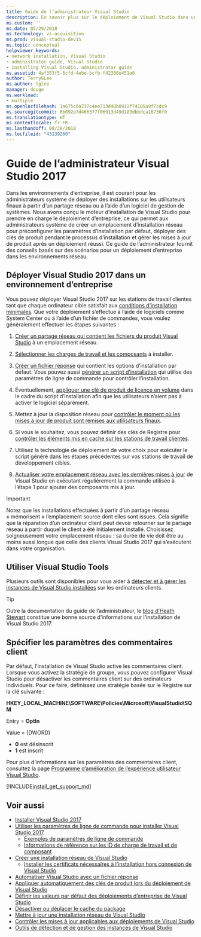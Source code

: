 ```yaml
---
title: Guide de l’administrateur Visual Studio
description: En savoir plus sur le déploiement de Visual Studio dans un environnement d’entreprise.
ms.custom: ''
ms.date: 05/29/2018
ms.technology: vs-acquisition
ms.prod: visual-studio-dev15
ms.topic: conceptual
helpviewer_keywords:
- network installation, Visual Studio
- administrator guide, Visual Studio
- installing Visual Studio, administrator guide
ms.assetid: 4af353f5-6cfd-4ebe-bcfb-f42306e451a0
author: TerryGLee
ms.author: tglee
manager: douge
ms.workload:
- multiple
ms.openlocfilehash: 1a675c0a737c4ee713d48b8912f74185a9f7cdc9
ms.sourcegitcommit: 6b092e7d466377f06913d49d183dbbdca16730f0
ms.translationtype: HT
ms.contentlocale: fr-FR
ms.lasthandoff: 08/28/2018
ms.locfileid: "43139260"
---
```

# <a name="visual-studio-2017-administrator-guide"></a>Guide de l’administrateur Visual Studio 2017

Dans les environnements d’entreprise, il est courant pour les administrateurs système de déployer des installations sur les utilisateurs finaux à partir d’un partage réseau ou à l’aide d’un logiciel de gestion de systèmes. Nous avons conçu le moteur d’installation de Visual Studio pour prendre en charge le déploiement d’entreprise, ce qui permet aux administrateurs système de créer un emplacement d’installation réseau pour préconfigurer les paramètres d’installation par défaut, déployer des clés de produit pendant le processus d’installation et gérer les mises à jour de produit après un déploiement réussi. Ce guide de l’administrateur fournit des conseils basés sur des scénarios pour un déploiement d’entreprise dans les environnements réseau.

## <a name="deploy-visual-studio-2017-in-an-enterprise-environment"></a>Déployer Visual Studio 2017 dans un environnement d’entreprise

Vous pouvez déployer Visual Studio 2017 sur les stations de travail clientes tant que chaque ordinateur cible satisfait aux [conditions d’installation minimales](/visualstudio/productinfo/vs2017-system-requirements-vs). Que votre déploiement s’effectue à l’aide de logiciels comme System Center ou à l’aide d’un fichier de commandes, vous voulez généralement effectuer les étapes suivantes :

1. [Créer un partage réseau qui contient les fichiers du produit Visual Studio](create-a-network-installation-of-visual-studio.md) à un emplacement réseau.

2. [Sélectionner les charges de travail et les composants](workload-and-component-ids.md) à installer.

3. [Créer un fichier réponse](automated-installation-with-response-file.md) qui contient les options d’installation par défaut. Vous pouvez aussi [générer un script d’installation](use-command-line-parameters-to-install-visual-studio.md) qui utilise des paramètres de ligne de commande pour contrôler l’installation.

4. Éventuellement, [appliquer une clé de produit de licence en volume](automatically-apply-product-keys-when-deploying-visual-studio.md) dans le cadre du script d’installation afin que les utilisateurs n’aient pas à activer le logiciel séparément.

5. Mettez à jour la disposition réseau pour [contrôler le moment où les mises à jour de produit sont remises aux utilisateurs finaux](controlling-updates-to-visual-studio-deployments.md).

6. Si vous le souhaitez, vous pouvez définir des clés de Registre pour [contrôler les éléments mis en cache sur les stations de travail clientes](set-defaults-for-enterprise-deployments.md).

7. Utilisez la technologie de déploiement de votre choix pour exécuter le script généré dans les étapes précédentes sur vos stations de travail de développement cibles.

8. [Actualiser votre emplacement réseau avec les dernières mises à jour](update-a-network-installation-of-visual-studio.md) de Visual Studio en exécutant régulièrement la commande utilisée à l’étape 1 pour ajouter des composants mis à jour.

> [!IMPORTANT]
> Notez que les installations effectuées à partir d’un partage réseau « mémorisent » l’emplacement source dont elles sont issues. Cela signifie que la réparation d’un ordinateur client peut devoir retourner sur le partage réseau à partir duquel le client a été initialement installé. Choisissez soigneusement votre emplacement réseau : sa durée de vie doit être au moins aussi longue que celle des clients Visual Studio 2017 qui s’exécutent dans votre organisation.

## <a name="use-visual-studio-tools"></a>Utiliser Visual Studio Tools

Plusieurs outils sont disponibles pour vous aider à [détecter et à gérer les instances de Visual Studio installées](tools-for-managing-visual-studio-instances.md) sur les ordinateurs clients.

> [!TIP]
> Outre la documentation du guide de l’administrateur, le [blog d’Heath Stewart](https://blogs.msdn.microsoft.com/heaths/tag/vs2017/) constitue une bonne source d’informations sur l’installation de Visual Studio 2017.

## <a name="specify-customer-feedback-settings"></a>Spécifier les paramètres des commentaires client

Par défaut, l’installation de Visual Studio active les commentaires client. Lorsque vous activez la stratégie de groupe, vous pouvez configurer Visual Studio pour désactiver les commentaires client sur des ordinateurs individuels. Pour ce faire, définissez une stratégie basée sur le Registre sur la clé suivante :

**HKEY_LOCAL_MACHINE\SOFTWARE\Policies\Microsoft\VisualStudio\SQM**

Entry = **OptIn**

Value = (DWORD)
* **0** est désinscrit
* **1** est inscrit

Pour plus d’informations sur les paramètres des commentaires client, consultez la page [Programme d’amélioration de l’expérience utilisateur Visual Studio](../ide/visual-studio-experience-improvement-program.md).

[!INCLUDE[install_get_support_md](includes/install_get_support_md.md)]

## <a name="see-also"></a>Voir aussi

* [Installer Visual Studio 2017](install-visual-studio.md)
* [Utiliser les paramètres de ligne de commande pour installer Visual Studio 2017](use-command-line-parameters-to-install-visual-studio.md)
  * [Exemples de paramètres de ligne de commande](command-line-parameter-examples.md)
  * [Informations de référence sur les ID de charge de travail et de composant](workload-and-component-ids.md)
* [Créer une installation réseau de Visual Studio](create-a-network-installation-of-visual-studio.md)
  * [Installer les certificats nécessaires à l’installation hors connexion de Visual Studio](install-certificates-for-visual-studio-offline.md)
* [Automatiser Visual Studio avec un fichier réponse](automated-installation-with-response-file.md)
* [Appliquer automatiquement des clés de produit lors du déploiement de Visual Studio](automatically-apply-product-keys-when-deploying-visual-studio.md)
* [Définir les valeurs par défaut des déploiements d’entreprise de Visual Studio](set-defaults-for-enterprise-deployments.md)
* [Désactiver ou déplacer le cache du package](disable-or-move-the-package-cache.md)
* [Mettre à jour une installation réseau de Visual Studio](update-a-network-installation-of-visual-studio.md)
* [Contrôler les mises à jour applicables aux déploiements de Visual Studio](controlling-updates-to-visual-studio-deployments.md)
* [Outils de détection et de gestion des instances de Visual Studio](tools-for-managing-visual-studio-instances.md)
